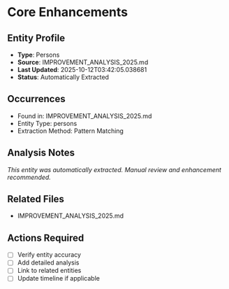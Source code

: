 # Core Enhancements

## Entity Profile
- **Type**: Persons
- **Source**: IMPROVEMENT_ANALYSIS_2025.md
- **Last Updated**: 2025-10-12T03:42:05.038681
- **Status**: Automatically Extracted

## Occurrences
- Found in: IMPROVEMENT_ANALYSIS_2025.md
- Entity Type: persons
- Extraction Method: Pattern Matching

## Analysis Notes
*This entity was automatically extracted. Manual review and enhancement recommended.*

## Related Files
- IMPROVEMENT_ANALYSIS_2025.md

## Actions Required
- [ ] Verify entity accuracy
- [ ] Add detailed analysis
- [ ] Link to related entities
- [ ] Update timeline if applicable
